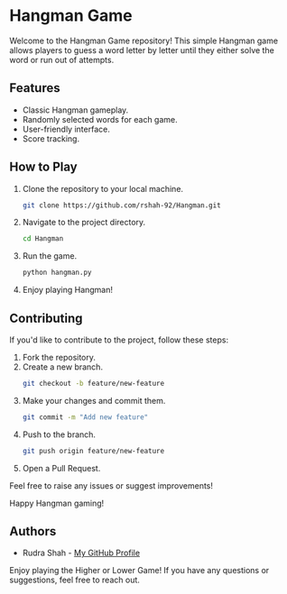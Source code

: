 # Hangman Game

Welcome to the Hangman Game repository! This simple Hangman game allows players to guess a word letter by letter until they either solve the word or run out of attempts.

## Features

- Classic Hangman gameplay.
- Randomly selected words for each game.
- User-friendly interface.
- Score tracking.

## How to Play

1. Clone the repository to your local machine.
    ```bash
    git clone https://github.com/rshah-92/Hangman.git
    ```

2. Navigate to the project directory.
    ```bash
    cd Hangman
    ```

3. Run the game.
    ```bash
    python hangman.py
    ```

4. Enjoy playing Hangman!

## Contributing

If you'd like to contribute to the project, follow these steps:

1. Fork the repository.
2. Create a new branch.
    ```bash
    git checkout -b feature/new-feature
    ```
3. Make your changes and commit them.
    ```bash
    git commit -m "Add new feature"
    ```
4. Push to the branch.
    ```bash
    git push origin feature/new-feature
    ```
5. Open a Pull Request.

Feel free to raise any issues or suggest improvements!

Happy Hangman gaming!
## Authors

- Rudra Shah - [My GitHub Profile](https://github.com/rshah-92)

Enjoy playing the Higher or Lower Game! If you have any questions or suggestions, feel free to reach out.
